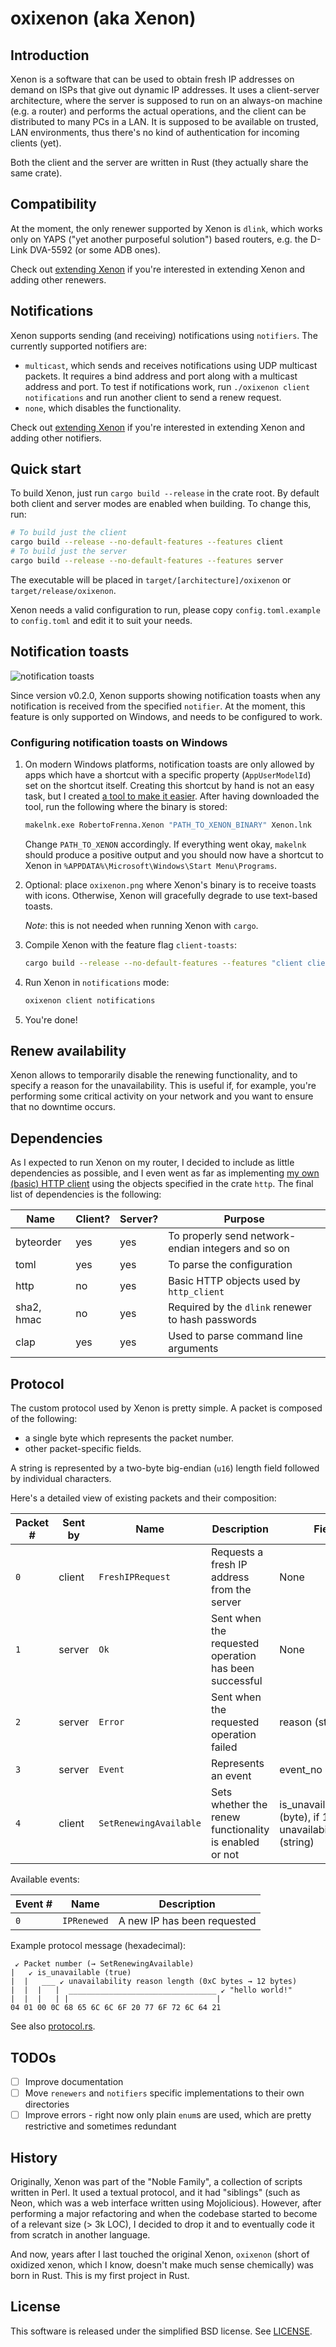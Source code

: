 # oxixenon (aka Xenon)

## Introduction

Xenon is a software that can be used to obtain fresh IP addresses on demand on ISPs that give out
dynamic IP addresses. It uses a client-server architecture, where the server is supposed to run
on an always-on machine (e.g. a router) and performs the actual operations, and the client can be
distributed to many PCs in a LAN. It is supposed to be available on trusted, LAN environments, thus
there's no kind of authentication for incoming clients (yet).

Both the client and the server are written in Rust (they actually share the same crate).

## Compatibility

At the moment, the only renewer supported by Xenon is `dlink`, which works only on YAPS ("yet 
another purposeful solution") based routers, e.g. the D-Link DVA-5592 (or some ADB ones).

Check out [extending Xenon](EXTENDING_XENON.md) if you're interested in extending Xenon and adding
other renewers.

## Notifications

Xenon supports sending (and receiving) notifications using `notifiers`. The currently supported
notifiers are:

- `multicast`, which sends and receives notifications using UDP multicast packets. It requires
  a bind address and port along with a multicast address and port. To test if notifications work,
  run `./oxixenon client notifications` and run another client to send a renew request.
- `none`, which disables the functionality.

Check out [extending Xenon](EXTENDING_XENON.md) if you're interested in extending Xenon and adding
other notifiers.

## Quick start

To build Xenon, just run `cargo build --release` in the crate root. By default both client and
server modes are enabled when building. To change this, run:

```sh
# To build just the client
cargo build --release --no-default-features --features client
# To build just the server
cargo build --release --no-default-features --features server
```

The executable will be placed in `target/[architecture]/oxixenon` or `target/release/oxixenon`.

Xenon needs a valid configuration to run, please copy `config.toml.example` to `config.toml`
and edit it to suit your needs.

## Notification toasts

![notification toasts](https://robertof.ovh/sc/oxixenon_toasts.png)

Since version v0.2.0, Xenon supports showing notification toasts when any notification is received
from the specified `notifier`. At the moment, this feature is only supported on Windows, and
needs to be configured to work.

### Configuring notification toasts on Windows

1. On modern Windows platforms, notification toasts are only allowed by apps which have a shortcut
   with a specific property (`AppUserModelId`) set on the shortcut itself. Creating this shortcut
   by hand is not an easy task, but I created
   [a tool to make it easier](https://github.com/Robertof/make-shortcut-with-appusermodelid). After
   having downloaded the tool, run the following where the binary is stored:

   ```sh
   makelnk.exe RobertoFrenna.Xenon "PATH_TO_XENON_BINARY" Xenon.lnk
   ```

   Change `PATH_TO_XENON` accordingly. If everything went okay, `makelnk` should produce a positive
   output and you should now have a shortcut to Xenon in
   `%APPDATA%\Microsoft\Windows\Start Menu\Programs`.

2. Optional: place `oxixenon.png` where Xenon's binary is to receive toasts with icons. Otherwise,
   Xenon will gracefully degrade to use text-based toasts.

   _Note_: this is not needed when running Xenon with `cargo`.

3. Compile Xenon with the feature flag `client-toasts`:

   ```sh
   cargo build --release --no-default-features --features "client client-toasts"
   ```

4. Run Xenon in `notifications` mode:

   ```sh
   oxixenon client notifications
   ```

5. You're done!

## Renew availability

Xenon allows to temporarily disable the renewing functionality, and to specify a reason for the
unavailability. This is useful if, for example, you're performing some critical activity on your
network and you want to ensure that no downtime occurs.

## Dependencies

As I expected to run Xenon on my router, I decided to include as little dependencies as possible,
and I even went as far as implementing [my own (basic) HTTP client](src/http_client.rs) using the
objects specified in the crate `http`. The final list of dependencies is the following:

| Name | Client? | Server? | Purpose |
| ---- | ------- | ------- | ------- |
| byteorder | yes | yes | To properly send network-endian integers and so on |
| toml | yes | yes | To parse the configuration |
| http | no | yes | Basic HTTP objects used by `http_client` |
| sha2, hmac | no | yes | Required by the `dlink` renewer to hash passwords |
| clap | yes | yes | Used to parse command line arguments |

## Protocol

The custom protocol used by Xenon is pretty simple. A packet is composed of the following:

- a single byte which represents the packet number.
- other packet-specific fields.

A string is represented by a two-byte big-endian (`u16`) length field followed by individual
characters.

Here's a detailed view of existing packets and their composition:

| Packet # | Sent by | Name        | Description      | Fields |
| -------- | ------- | ----------- | ---------------- | ------ |
| `0`      | client  | `FreshIPRequest` | Requests a fresh IP address from the server | None |
| `1`      | server  | `Ok` | Sent when the requested operation has been successful | None |
| `2`      | server  | `Error` | Sent when the requested operation failed | reason (string) |
| `3`      | server  | `Event` | Represents an event | event_no (byte) |
| `4`      | client  | `SetRenewingAvailable` | Sets whether the renew functionality is enabled or not | is_unavailable (byte), if 1, then also unavailability_reason (string)  |

Available events:

| Event # | Name        | Description |
| ------- | ----------- | ----------- |
| `0`     | `IPRenewed` | A new IP has been requested |

Example protocol message (hexadecimal):

```
 ↙ Packet number (→ SetRenewingAvailable)
|   ↙ is_unavailable (true)
|  |   ___ ↙ unavailability reason length (0xC bytes → 12 bytes)
|  |  |   |  _________________________________ ↙ "hello world!"
|  |  |   | |                                 |
04 01 00 0C 68 65 6C 6C 6F 20 77 6F 72 6C 64 21
```

See also [protocol.rs](src/protocol.rs).

## TODOs

- [ ] Improve documentation
- [ ] Move `renewers` and `notifiers` specific implementations to their own directories
- [ ] Improve errors - right now only plain `enum`s are used, which are pretty restrictive and
      sometimes redundant

## History

Originally, Xenon was part of the "Noble Family", a collection of scripts written in Perl. It used
a textual protocol, and it had "siblings" (such as Neon, which was a web interface written using
Mojolicious). However, after performing a major refactoring and when the codebase started to become
of a relevant size (> 3k LOC), I decided to drop it and to eventually code it from scratch in
another language.

And now, years after I last touched the original Xenon, `oxixenon` (short of oxidized xenon,
which I know, doesn't make much sense chemically) was born in Rust. This is my first project in
Rust.

## License

This software is released under the simplified BSD license. See [LICENSE](LICENSE).
